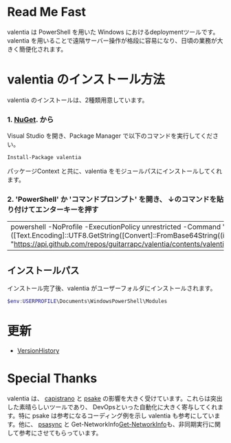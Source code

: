 # Read Me Fast

valentia は PowerShell を用いた Windows におけるdeploymentツールです。
valentia を用いることで遠隔サーバー操作が格段に容易になり、日頃の業務が大きく簡便化されます。

# valentia のインストール方法

valentia のインストールは、2種類用意しています。

### 1. [NuGet](https://www.nuget.org/packages/valentia/). から

Visual Studio を開き、Package Manager で以下のコマンドを実行してください。

```
Install-Package valentia
```
パッケージContext と共に、valentia をモジュールパスにインストールしてくれます。



### 2. 'PowerShell' か 'コマンドプロンプト' を開き、 ↓のコマンドを貼り付けてエンターキーを押す

||
|----|
|powershell -NoProfile -ExecutionPolicy unrestricted -Command 'iex ([Text.Encoding]::UTF8.GetString([Convert]::FromBase64String((irm "https://api.github.com/repos/guitarrapc/valentia/contents/valentia/Tools/RemoteInstall.ps1").Content))).Remove(0,1)'|

## インストールパス

インストール完了後、valentia がユーザーフォルダにインストールされます。

```PowerShell
$env:USERPROFILE\Documents\WindowsPowerShell\Modules
```

# 更新

- [VersionHistory](https://github.com/guitarrapc/valentia/blob/master/VersionHistory.md)


# Special Thanks

valentia は、 [capistrano](https://github.com/capistrano/capistrano) と [psake](https://github.com/psake/psake) の影響を大きく受けています。これらは突出した素晴らしいツールであり、 DevOpsといった自動化に大きく寄与してくれます。特に psake は参考になるコーディング例を示し valentia も参考にしています。他に、 [psasync](http://newsqlblog.com/category/powershell/powershell-concurrency/) と Get-NetworkInfo[Get-NetworkInfo](http://learn-powershell.net/2012/05/13/using-background-runspaces-instead-of-psjobs-for-better-performance/)も、非同期実行に関して参考にさせてもらっています。
